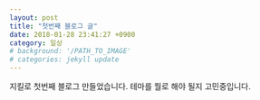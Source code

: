 ```yaml
---
layout: post
title: "첫번째 블로그 글"
date: 2018-01-28 23:41:27 +0900
category: 일상
# background: '/PATH_TO_IMAGE'
# categories: jekyll update
---
```

지킬로 첫번째 블로그 만들었습니다.
테마를 뭘로 해야 될지 고민중입니다.